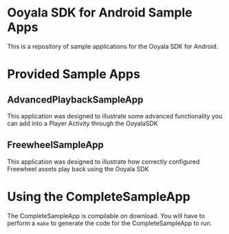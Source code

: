 Ooyala SDK for Android Sample Apps
==================================

This is a repository of sample applications for the Ooyala SDK for Android.

# Provided Sample Apps

## AdvancedPlaybackSampleApp

This application was designed to illustrate some advanced functionality you can add into a Player Activity through the OoyalaSDK


## FreewheelSampleApp

This application was designed to illustrate how correctly configured Freewheel assets play back using the Ooyala SDK


# Using the CompleteSampleApp

The CompleteSampleApp is compilable on download.  You will have to perform a `make` to generate the code for the CompleteSampleApp to run.
